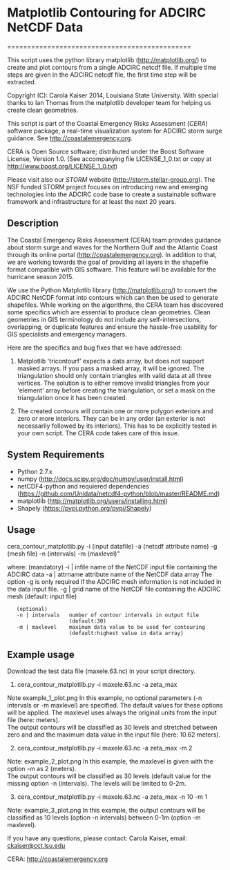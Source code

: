 # Matplotlib Contouring for ADCIRC NetCDF Data
==============================================

This script uses the python library matplotlib (http://matplotlib.org/) 
to create and plot contours from a single ADCIRC netcdf file. If multiple 
time steps are given in the ADCIRC netcdf file, the first time step will 
be extracted.

Copyright (C): Carola Kaiser 2014, Louisiana State University.
With special thanks to Ian Thomas from the matplotlib developer team for 
helping us create clean geometries.

This script is part of the Coastal Emergency Risks Assessment (*CERA*) 
software package, a real-time visualization system for ADCIRC storm surge 
guidance. See http://coastalemergency.org.

CERA is Open Source software; distributed under the Boost Software
License, Version 1.0. (See accompanying file LICENSE_1_0.txt or copy at 
http://www.boost.org/LICENSE_1_0.txt)

Please visit also our *STORM* website (http://storm.stellar-group.org). 
The NSF funded STORM project focuses on introducing new and emerging 
technologies into the ADCIRC code base to create a sustainable software
framework and infrastructure for at least the next 20 years. 

## Description

The Coastal Emergency Risks Assessment (CERA) team provides guidance about
storm surge and waves for the Northern Gulf and the Atlantic Coast through 
its online portal (http://coastalemergency.org). In addition to that, we 
are working towards the goal of providing all layers in the shapefile 
format compatible with GIS software. This feature will be available for the 
hurricane season 2015.

We use the Python Matplotlib library (http://matplotlib.org/) to convert 
the ADCIRC NetCDF format into contours which can then be used to generate 
shapefiles. While working on the algorithms, the CERA team has discovered 
some specifics which are essential to produce clean geometries. Clean 
geometries in GIS terminology do not include any self-intersections, 
overlapping, or duplicate features and ensure the hassle-free usability for 
GIS specialists and emergency managers.

Here are the specifics and bug fixes that we have addressed:

1. Matplotlib 'tricontourf' expects a data array, but does not support 
   masked arrays. If you pass a masked array, it will be ignored. The 
   triangulation should only contain triangles with valid data at all 
   three vertices. The solution is to either remove invalid triangles 
   from your 'element' array before creating the triangulation, or set 
   a mask on the triangulation once it has been created. 

2. The created contours will contain one or more polygon exteriors and 
   zero or more interiors. They can be in any order (an exterior is not 
   necessarily followed by its interiors). This has to be explicitly 
   tested in your own script. The CERA code takes care of this issue.

## System Requirements

* Python 2.7.x
* numpy (http://docs.scipy.org/doc/numpy/user/install.html)
* netCDF4-python and requiered dependencies 
  (https://github.com/Unidata/netcdf4-python/blob/master/README.md)
* matplotlib (http://matplotlib.org/users/installing.html)
* Shapely (https://pypi.python.org/pypi/Shapely)


## Usage

cera_contour_matplotlib.py -i (input datafile) -a (netcdf attribute name) 
-g (mesh file) -n (intervals) -m (maxlevel)"

where: (mandatory)
       -i | infile	name of the NetCDF input file containing the 
                        ADCIRC data
       -a | attrname	attribute name of the NetCDF data array
       The option -g is only required if the ADCIRC mesh information is
       not included in the data input file.
       -g | grid	name of the NetCDF file containing the ADCIRC mesh
                        (default: input file)

       (optional)
       -n | intervals	number of contour intervals in output file 
                        (default:30)
       -m | maxlevel	maximum data value to be used for contouring 
                        (default:highest value in data array)

## Example usage
Download the test data file (maxele.63.nc) in your script directory.

1. cera_contour_matplotlib.py -i maxele.63.nc -a zeta_max
   
Note  example_1_plot.png
      In this example, no optional parameters (-n intervals or -m maxlevel) 
      are specified. The default values for these options will be applied.
      The maxlevel uses always the original units from the input file 
      (here: meters).  
      The output contours will be classified as 30 levels and stretched 
      between zero and and the maximum data value in the input file 
      (here: 10.62 meters).

2. cera_contour_matplotlib.py -i maxele.63.nc -a zeta_max -m 2

Note: example_2_plot.png
      In this example, the maxlevel is given with the option -m as 
      2 (meters).  
      The output contours will be classified as 30 levels (default value for
      the missing option -n (intervals). The levels will be limited to 0-2m. 

3. cera_contour_matplotlib.py -i maxele.63.nc -a zeta_max -n 10 -m 1

Note: example_3_plot.png
      In this example, the output contours will be classified as 10 levels 
      (option -n intervals) between 0-1m (option -m maxlevel). 


If you have any questions, please contact:
Carola Kaiser, email: ckaiser@cct.lsu.edu

CERA: http://coastalemergency.org

 
